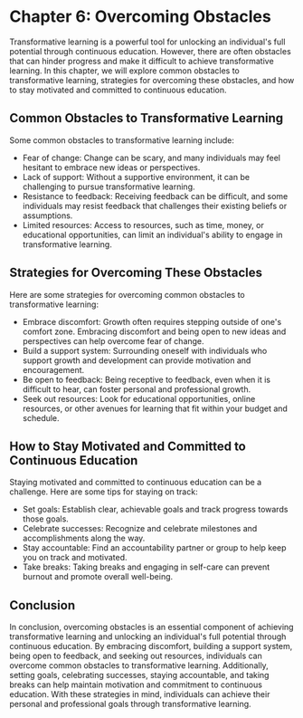 Chapter 6: Overcoming Obstacles
===============================

Transformative learning is a powerful tool for unlocking an individual's full potential through continuous education. However, there are often obstacles that can hinder progress and make it difficult to achieve transformative learning. In this chapter, we will explore common obstacles to transformative learning, strategies for overcoming these obstacles, and how to stay motivated and committed to continuous education.

Common Obstacles to Transformative Learning
-------------------------------------------

Some common obstacles to transformative learning include:

* Fear of change: Change can be scary, and many individuals may feel hesitant to embrace new ideas or perspectives.
* Lack of support: Without a supportive environment, it can be challenging to pursue transformative learning.
* Resistance to feedback: Receiving feedback can be difficult, and some individuals may resist feedback that challenges their existing beliefs or assumptions.
* Limited resources: Access to resources, such as time, money, or educational opportunities, can limit an individual's ability to engage in transformative learning.

Strategies for Overcoming These Obstacles
-----------------------------------------

Here are some strategies for overcoming common obstacles to transformative learning:

* Embrace discomfort: Growth often requires stepping outside of one's comfort zone. Embracing discomfort and being open to new ideas and perspectives can help overcome fear of change.
* Build a support system: Surrounding oneself with individuals who support growth and development can provide motivation and encouragement.
* Be open to feedback: Being receptive to feedback, even when it is difficult to hear, can foster personal and professional growth.
* Seek out resources: Look for educational opportunities, online resources, or other avenues for learning that fit within your budget and schedule.

How to Stay Motivated and Committed to Continuous Education
-----------------------------------------------------------

Staying motivated and committed to continuous education can be a challenge. Here are some tips for staying on track:

* Set goals: Establish clear, achievable goals and track progress towards those goals.
* Celebrate successes: Recognize and celebrate milestones and accomplishments along the way.
* Stay accountable: Find an accountability partner or group to help keep you on track and motivated.
* Take breaks: Taking breaks and engaging in self-care can prevent burnout and promote overall well-being.

Conclusion
----------

In conclusion, overcoming obstacles is an essential component of achieving transformative learning and unlocking an individual's full potential through continuous education. By embracing discomfort, building a support system, being open to feedback, and seeking out resources, individuals can overcome common obstacles to transformative learning. Additionally, setting goals, celebrating successes, staying accountable, and taking breaks can help maintain motivation and commitment to continuous education. With these strategies in mind, individuals can achieve their personal and professional goals through transformative learning.
